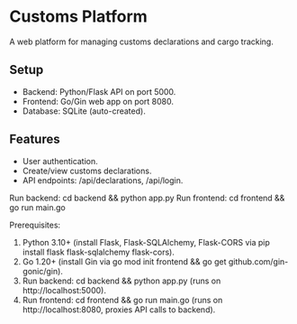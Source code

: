 # Customs Platform

A web platform for managing customs declarations and cargo tracking.

## Setup
- Backend: Python/Flask API on port 5000.
- Frontend: Go/Gin web app on port 8080.
- Database: SQLite (auto-created).

## Features
- User authentication.
- Create/view customs declarations.
- API endpoints: /api/declarations, /api/login.

Run backend: cd backend && python app.py
Run frontend: cd frontend && go run main.go

Prerequisites:
1. Python 3.10+ (install Flask, Flask-SQLAlchemy, Flask-CORS via pip install flask flask-sqlalchemy flask-cors).
2. Go 1.20+ (install Gin via go mod init frontend && go get github.com/gin-gonic/gin).
3. Run backend: cd backend && python app.py (runs on http://localhost:5000).
4. Run frontend: cd frontend && go run main.go (runs on http://localhost:8080, proxies API calls to backend).
